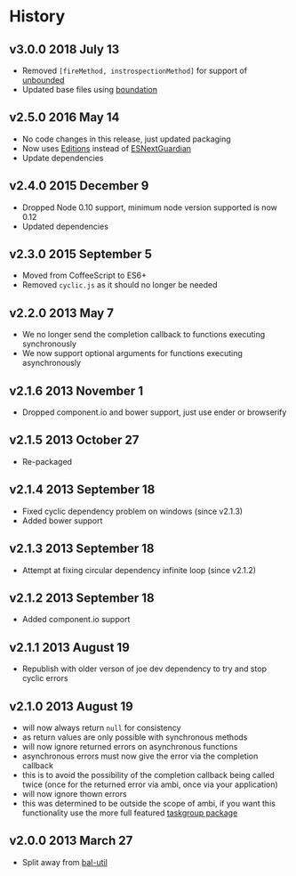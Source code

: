 # History

## v3.0.0 2018 July 13
- Removed `[fireMethod, instrospectionMethod]` for support of [unbounded](https://github.com/bevry/unbounded)
- Updated base files using [boundation](https://github.com/bevry/boundation)

## v2.5.0 2016 May 14
- No code changes in this release, just updated packaging
- Now uses [Editions](https://github.com/bevry/editions) instead of [ESNextGuardian](https://github.com/bevry/esnextguardian)
- Update dependencies

## v2.4.0 2015 December 9
- Dropped Node 0.10 support, minimum node version supported is now 0.12
- Updated dependencies

## v2.3.0 2015 September 5
- Moved from CoffeeScript to ES6+
- Removed `cyclic.js` as it should no longer be needed

## v2.2.0 2013 May 7
- We no longer send the completion callback to functions executing synchronously
- We now support optional arguments for functions executing asynchronously

## v2.1.6 2013 November 1
- Dropped component.io and bower support, just use ender or browserify

## v2.1.5 2013 October 27
- Re-packaged

## v2.1.4 2013 September 18
- Fixed cyclic dependency problem on windows (since v2.1.3)
- Added bower support

## v2.1.3 2013 September 18
- Attempt at fixing circular dependency infinite loop (since v2.1.2)

## v2.1.2 2013 September 18
- Added component.io support

## v2.1.1 2013 August 19
- Republish with older verson of joe dev dependency to try and stop cyclic errors

## v2.1.0 2013 August 19
- will now always return `null` for consistency
- as return values are only possible with synchronous methods
- will now ignore returned errors on asynchronous functions
- asynchronous errors must now give the error via the completion callback
- this is to avoid the possibility of the completion callback being called twice (once for the returned error via ambi, once via your application)
- will now ignore thown errors
- this was determined to be outside the scope of ambi, if you want this functionality use the more full featured [taskgroup package](http://npmjs.org/package/taskgroup)

## v2.0.0 2013 March 27
- Split away from [bal-util](https://github.com/balupton/bal-util)
